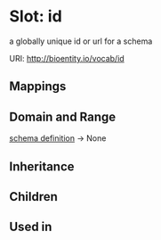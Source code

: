 # Slot: id


a globally unique id or url for a schema

URI: http://bioentity.io/vocab/id
## Mappings

## Domain and Range

[schema definition](SchemaDefinition.md) -> None
## Inheritance

## Children

## Used in

